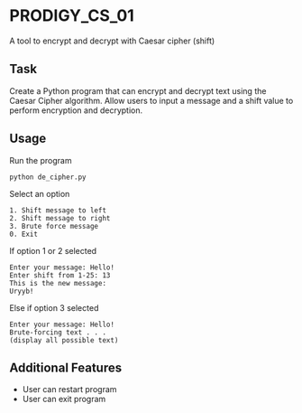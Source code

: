 # PRODIGY_CS_01
A tool to encrypt and decrypt with Caesar cipher (shift)
## Task
Create a Python program that can encrypt and decrypt text using the Caesar Cipher algorithm. Allow users to input a message and a shift value to perform encryption and decryption.
## Usage
Run the program

`python de_cipher.py`

Select an option
```
1. Shift message to left
2. Shift message to right
3. Brute force message
0. Exit
```

If option 1 or 2 selected

```
Enter your message: Hello!
Enter shift from 1-25: 13
This is the new message:
Uryyb!
```

Else if option 3 selected
```
Enter your message: Hello!
Brute-forcing text . . .
(display all possible text)
```
## Additional Features
- User can restart program
- User can exit program
